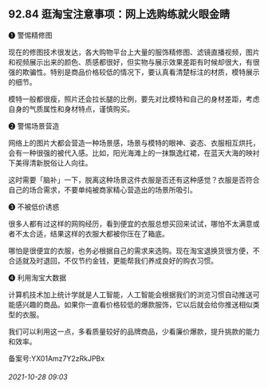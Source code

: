 ## 92.84 逛淘宝注意事项：网上选购练就火眼金睛
❶
 警惕精修图
 



现在的修图技术很发达，各大购物平台上大量的服饰精修图、滤镜直播视频，图片和视频展示出来的颜色、质感都很好，但实物与展示效果差距有时候却很大，有很强的欺骗性。特别是商品价格较低的情况下，要认真看清楚标注的材质，模特展示的细节。



模特一般都很瘦，照片还会拉长腿的比例，要先对比模特和自己的身材差距，考虑自身的气质属性和身材特点，谨慎购买。



❷
 警惕场景营造
 



网络上的图片大都会营造一种场景感，场景与模特的眼神、姿态、衣服相互烘托，会有一种很强的被代入感。比如，阳光海滩上的一抹飘逸红裙，在蓝天大海的映衬下美得清新脱俗让人向往。



这时需要「脑补」一下，脱离这种场景这件衣服是否还有这种感觉？衣服是否符合自己的场合需求，不要单纯被商家精心营造出的场景所吸引。



❸
 不被低价诱惑
 



很多人都有过这样的网购经历，看到便宜的衣服总想买回来试试，哪怕不太满意或者不太合适，结果这样的衣服大都被你压在了箱底。



哪怕是很便宜的衣服，也务必根据自己的需求来选购。现在淘宝退换货很方便，不合适就及时退回，不仅节约金钱，更能帮我们养成良好的购衣习惯。



❹
 利用淘宝大数据
 



计算机技术加上统计学就是人工智能，人工智能会根据我们的浏览习惯自动推送可能感兴趣的商品。如果你一直看价格较低的爆款服饰，它以后就会给你推送相似类型的衣服。



我们可以利用这一点，多看质量较好的品牌商品，少看廉价爆款，提升挑款的能力和效率。



备案号:YX01Amz7Y2zRkJPBx


###### 2021-10-28 09:03
